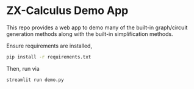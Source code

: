# ZX-Calculus Demo App

This repo provides a web app to demo many of the built-in graph/circuit generation methods along with the built-in simplification methods.

Ensure requirements are installed,
```bash
pip install -r requirements.txt
```

Then, run via
```bash
streamlit run demo.py
```

